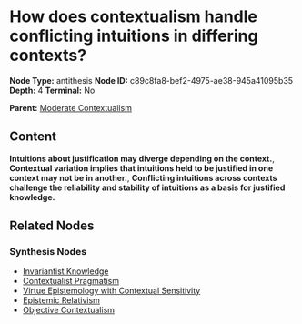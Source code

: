 # How does contextualism handle conflicting intuitions in differing contexts?

**Node Type:** antithesis
**Node ID:** c89c8fa8-bef2-4975-ae38-945a41095b35
**Depth:** 4
**Terminal:** No

**Parent:** [Moderate Contextualism](moderate-contextualism-synthesis-dba87b89-0380-4a2b-bdcf-f69dfe18a3d0.md)

## Content

**Intuitions about justification may diverge depending on the context.**, **Contextual variation implies that intuitions held to be justified in one context may not be in another.**, **Conflicting intuitions across contexts challenge the reliability and stability of intuitions as a basis for justified knowledge.**

## Related Nodes

### Synthesis Nodes

- [Invariantist Knowledge](invariantist-knowledge-synthesis-261386cc-602a-4701-97cb-23d6156599a8.md)
- [Contextualist Pragmatism](contextualist-pragmatism-synthesis-00ba9194-843a-4da8-857b-f123cba33372.md)
- [Virtue Epistemology with Contextual Sensitivity](virtue-epistemology-with-contextual-sensitivity-synthesis-40f6bc3c-642e-42c3-adba-8ceca897257c.md)
- [Epistemic Relativism](epistemic-relativism-synthesis-bd2003c7-0ea8-4a8f-9b9a-a81a936e1fa4.md)
- [Objective Contextualism](objective-contextualism-synthesis-e112d7fa-90e1-4132-a615-a18d15c23da7.md)
